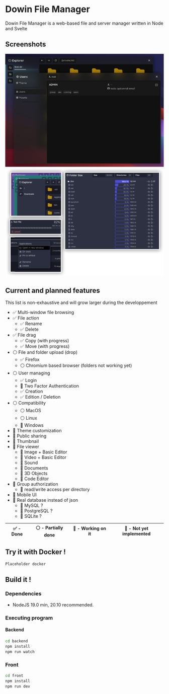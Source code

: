 # Dowin File Manager

Dowin File Manager is a web-based file and server manager written in Node and Svelte

## Screenshots

![screenshot](_git-resources/screen.png)
![screenshot](_git-resources/screen-2.png)

## Current and planned features

This list is non-exhaustive and will grow larger during the developpement

- ✅ Multi-window file browsing
- ✅ File action
  - ✅ Rename
  - ✅ Delete
- ✅ File drag
  - ✅ Copy (with progress)
  - ✅ Move (with progress)
- ⚪ File and folder upload (drop)
  - ✅ Firefox
  - ⚪ Chromium based browser (folders not working yet)
- ⚪ User managing
  - ✅ Login
  - 🔴 Two Factor Authentication
  - ✅ Creation
  - ✅ Edition / Deletion
- ⚪ Compatibility
  - ⚪ MacOS
  - ⚪ Linux
  - 🔴 Windows
- 🔴 Theme customization
- 🔴 Public sharing
- 🔴 Thumbnail
- 🔴 File viewer
  - 🔴 Image + Basic Editor
  - 🔴 Video + Basic Editor
  - 🔴 Sound
  - 🔴 Documents
  - 🔴 3D Objects
  - 🔴 Code Editor
- 🔴 Group authorization
  - 🔴 read/write access per directory
- 🔴 Mobile UI
- 🔴 Real database instead of json
  - 🔴 MySQL ?
  - 🔴 PostgreSQL ?
  - 🔴 SQLite ?

| ✅ - Done | ⚪ - Partially done | 🔵 - Working on it | 🔴 - Not yet implemented |
| --------- | ------------------- | ------------------ | ------------------------ |

## Try it with Docker !

```
Placeholder docker
```

## Build it !

### Dependencies

- NodeJS 19.0 min, 20.10 recommended.

### Executing program

#### Backend

```sh
cd backend
npm install
npm run watch
```

### Front

```sh
cd front
npm install
npm run dev
```
